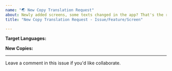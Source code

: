 ```yaml
---
name: "🌏 New Copy Translation Request"
about: Newly added screens, some texts changed in the app? That's the right place.
title: "New Copy Translation Request - Issue/Feature/Screen"

---
```


**Target Languages:** 
<!-- Requested Languages Here -->
<!-- This kind of issue should usually only be created by the Toggl people, so please make sure you are listing all currently supported languages. -->

**New Copies:**
<!-- Copy and paste the permalink to the text entries to be translated, or simply paste them here in English. -->

---
Leave a comment in this issue if you'd like collaborate.
